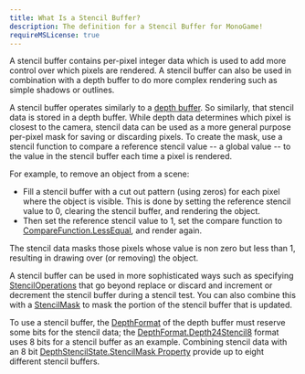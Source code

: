 ```yaml
---
title: What Is a Stencil Buffer?
description: The definition for a Stencil Buffer for MonoGame!
requireMSLicense: true
---
```


A stencil buffer contains per-pixel integer data which is used to add more control over which pixels are rendered. A stencil buffer can also be used in combination with a depth buffer to do more complex rendering such as simple shadows or outlines.

A stencil buffer operates similarly to a [depth buffer](WhatIs_DepthBuffer.md). So similarly, that stencil data is stored in a depth buffer. While depth data determines which pixel is closest to the camera, stencil data can be used as a more general purpose per-pixel mask for saving or discarding pixels. To create the mask, use a stencil function to compare a reference stencil value -- a global value -- to the value in the stencil buffer each time a pixel is rendered.

For example, to remove an object from a scene:

* Fill a stencil buffer with a cut out pattern (using zeros) for each pixel where the object is visible. This is done by setting the reference stencil value to 0, clearing the stencil buffer, and rendering the object.
* Then set the reference stencil value to 1, set the compare function to [CompareFunction.LessEqual](xref:Microsoft.Xna.Framework.Graphics.CompareFunction), and render again.

The stencil data masks those pixels whose value is non zero but less than 1, resulting in drawing over (or removing) the object.

A stencil buffer can be used in more sophisticated ways such as specifying [StencilOperations](xref:Microsoft.Xna.Framework.Graphics.StencilOperation) that go beyond replace or discard and increment or decrement the stencil buffer during a stencil test. You can also combine this with a [StencilMask](xref:Microsoft.Xna.Framework.Graphics.DepthStencilState.StencilMask) to mask the portion of the stencil buffer that is updated.

To use a stencil buffer, the [DepthFormat](xref:Microsoft.Xna.Framework.Graphics.DepthFormat) of the depth buffer must reserve some bits for the stencil data; the [DepthFormat.Depth24Stencil8](/api/Microsoft.Xna.Framework.Graphics.DepthFormat.html) format uses 8 bits for a stencil buffer as an example. Combining stencil data with an 8 bit [DepthStencilState.StencilMask Property](xref:Microsoft.Xna.Framework.Graphics.DepthStencilState.StencilMask) provide up to eight different stencil buffers.
